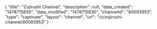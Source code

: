 {
    "title": "Zojirushi Channel",
    "description": null,
    "date_created": "1478715830",
    "date_modified": "1478715830",
    "channelid": "80093953",
    "type": "captivate",
    "layout": "channel",
    "url": "\/c\/zojirushi-channel\/80093953"
}